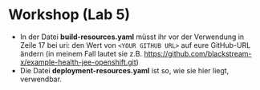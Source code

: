 # Workshop (Lab 5)

* In der Datei **build-resources.yaml** müsst ihr vor der Verwendung in Zeile 17
  bei uri: den Wert von `<YOUR GITHUB URL>` auf eure GitHub-URL ändern (in meinem
  Fall lautet sie z.B. <https://github.com/blackstream-x/example-health-jee-openshift.git>)
* Die Datei **deployment-resources.yaml** ist so, wie sie hier liegt, verwendbar.

